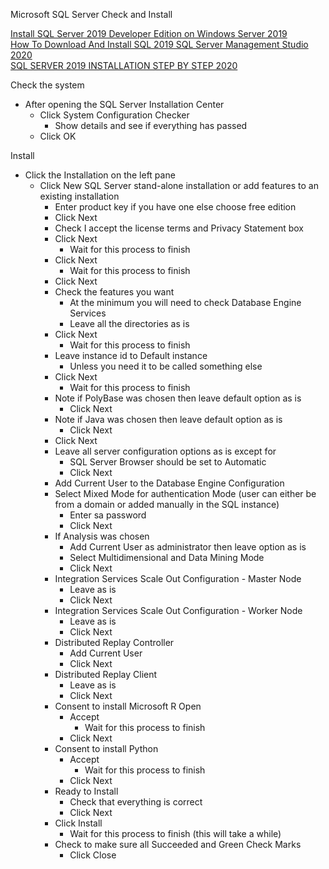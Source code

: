 Microsoft SQL Server Check and Install

[Install SQL Server 2019 Developer Edition on Windows Server 2019](https://computingforgeeks.com/install-sql-server-developer-edition-on-windows-server)<br />
[How To Download And Install SQL 2019 SQL Server Management Studio 2020](https://www.youtube.com/watch?v=1lOUm5CZlAk)<br />
[SQL SERVER 2019 INSTALLATION STEP BY STEP 2020](https://www.youtube.com/watch?v=bfMoKqpigxI)<br />

Check the system
* After opening the SQL Server Installation Center
  * Click System Configuration Checker
    * Show details and see if everything has passed
  * Click OK

Install
* Click the Installation on the left pane
  * Click New SQL Server stand-alone installation or add features to an existing installation
    * Enter product key if you have one else choose free edition
    * Click Next
    * Check I accept the license terms and Privacy Statement box
    * Click Next
      * Wait for this process to finish
    * Click Next
      * Wait for this process to finish
    * Click Next
    * Check the features you want
      * At the minimum you will need to check Database Engine Services
      * Leave all the directories as is
    * Click Next
      * Wait for this process to finish
    * Leave instance id to Default instance
      * Unless you need it to be called something else
    * Click Next
      * Wait for this process to finish
    * Note if PolyBase was chosen then leave default option as is
      * Click Next
    * Note if Java was chosen then leave default option as is
      * Click Next
    * Click Next
    * Leave all server configuration options as is except for
      * SQL Server Browser should be set to Automatic
      * Click Next
    * Add Current User to the Database Engine Configuration
    * Select Mixed Mode for authentication Mode (user can either be from a domain or added manually in the SQL instance)
      * Enter sa password
      * Click Next
    * If Analysis was chosen
      * Add Current User as administrator then leave option as is
      * Select Multidimensional and Data Mining Mode
      * Click Next
    * Integration Services Scale Out Configuration - Master Node
      * Leave as is
      * Click Next
    * Integration Services Scale Out Configuration - Worker Node
      * Leave as is
      * Click Next
    * Distributed Replay Controller
      * Add Current User
      * Click Next
    * Distributed Replay Client
      * Leave as is
      * Click Next
    * Consent to install Microsoft R Open
      * Accept
        * Wait for this process to finish
      * Click Next
    * Consent to install Python
      * Accept
        * Wait for this process to finish
      * Click Next
    * Ready to Install
      * Check that everything is correct
      * Click Next
    * Click Install
      * Wait for this process to finish (this will take a while)
    * Check to make sure all Succeeded and Green Check Marks
      * Click Close
